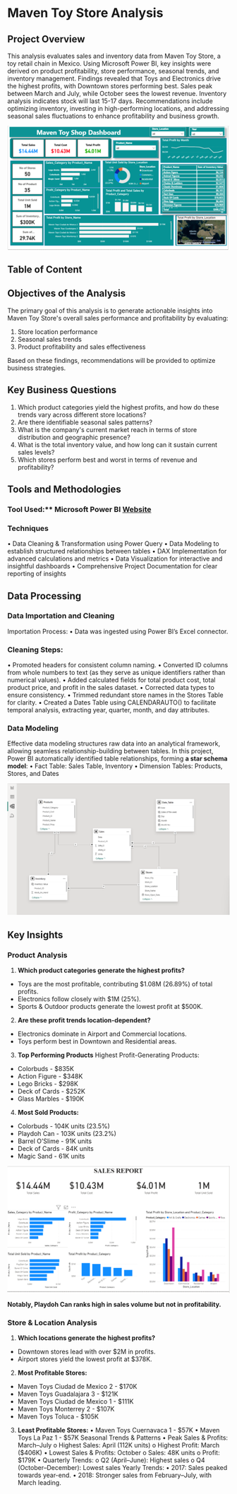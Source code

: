 # Maven Toy Store Analysis


## Project Overview
This analysis evaluates sales and inventory data from Maven Toy Store, a toy retail chain in Mexico. Using Microsoft Power BI, key insights were derived on product profitability, store performance, seasonal trends, and inventory management. Findings revealed that Toys and Electronics drive the highest profits, with Downtown stores performing best. Sales peak between March and July, while October sees the lowest revenue. Inventory analysis indicates stock will last 15-17 days. Recommendations include optimizing inventory, investing in high-performing locations, and addressing seasonal sales fluctuations to enhance profitability and business growth.


![image alt](https://github.com/JoshuaGee-bit/PowerBi-Project/blob/1b29b187cd14e1241c2516f5e2d9e514987511c5/Screenshot%202025-07-23%20195934.png)


## Table of Content


## Objectives of the Analysis 
The primary goal of this analysis is to generate actionable insights into Maven Toy Store's overall sales 
performance and profitability by evaluating: 
1. Store location performance 
2. Seasonal sales trends 
3. Product profitability and sales effectiveness
   
Based on these findings, recommendations will be provided to optimize business strategies.

## Key Business Questions 
1. Which product categories yield the highest profits, and how do these trends vary across different store locations? 
2. Are there identifiable seasonal sales patterns? 
3. What is the company's current market reach in terms of store distribution and geographic presence? 
4. What is the total inventory value, and how long can it sustain current sales levels? 
5. Which stores perform best and worst in terms of revenue and profitability?

## Tools and Methodologies 
### Tool Used:** **Microsoft Power BI**  [Website](https://www.microsoft.com/en-us/power-platform/products/power-bi)

### Techniques 
• Data Cleaning & Transformation using Power Query 
• Data Modeling to establish structured relationships between tables 
• DAX Implementation for advanced calculations and metrics 
• Data Visualization for interactive and insightful dashboards 
• Comprehensive Project Documentation for clear reporting of insights

## Data Processing 

### Data Importation and Cleaning 

Importation Process: 
• Data was ingested using Power BI’s Excel connector. 

### Cleaning Steps: 
• Promoted headers for consistent column naming. 
• Converted ID columns from whole numbers to text (as they serve as unique identifiers rather than numerical values). 
• Added calculated fields for total product cost, total product price, and profit in the sales dataset. 
• Corrected data types to ensure consistency. 
• Trimmed redundant store names in the Stores Table for clarity. 
• Created a Dates Table using CALENDARAUTO() to facilitate temporal analysis, extracting year, quarter, month, and day attributes. 

### Data Modeling 
Effective data modeling structures raw data into an analytical framework, allowing seamless relationship-building between tables. In this project, Power BI automatically identified table relationships, forming **a star schema model**: 
• Fact Table: Sales Table, Inventory 
• Dimension Tables: Products, Stores, and Dates

![Image_alt](https://github.com/JoshuaGee-bit/PowerBi-Project/blob/c43bb5ebd2b670b4b0d33c55d342c3cdec1a92e3/Screenshot%202025-07-23%20195857.png)

## Key Insights 


### Product Analysis 
1. **Which product categories generate the highest profits?**
- Toys are the most profitable, contributing $1.08M (26.89%) of total profits. 
- Electronics follow closely with $1M (25%). 
- Sports & Outdoor products generate the lowest profit at $500K.
  
2. **Are these profit trends location-dependent?** 
- Electronics dominate in Airport and Commercial locations. 
- Toys perform best in Downtown and Residential areas.
  
3. **Top Performing Products**
Highest Profit-Generating Products: 
- Colorbuds - $835K 
- Action Figure - $348K 
- Lego Bricks - $298K 
- Deck of Cards - $252K 
- Glass Marbles - $190K

4. **Most Sold Products:**
- Colorbuds - 104K units (23.5%)
- Playdoh Can - 103K units (23.2%) 
- Barrel O’Slime - 91K units 
- Deck of Cards - 84K units 
- Magic Sand - 61K units

![image_alt](https://github.com/JoshuaGee-bit/PowerBi-Project/blob/f2ac1aff42bb03560d172a84c73c08acbf905394/Screenshot%202025-07-23%20195952.png)
   
**Notably, Playdoh Can ranks high in sales volume but not in profitability.**

### Store & Location Analysis 
1. **Which locations generate the highest profits?**
- Downtown stores lead with over $2M in profits. 
- Airport stores yield the lowest profit at $378K. 
2. **Most Profitable Stores:** 
- Maven Toys Ciudad de Mexico 2 - $170K 
- Maven Toys Guadalajara 3 - $121K 
- Maven Toys Ciudad de Mexico 1 - $111K 
- Maven Toys Monterrey 2 - $107K 
- Maven Toys Toluca - $105K 
3. **Least Profitable Stores:**
• Maven Toys Cuernavaca 1 - $57K 
• Maven Toys La Paz 1 - $57K 
Seasonal Trends & Patterns 
• Peak Sales & Profits: March–July 
o Highest Sales: April (112K units) 
o Highest Profit: March ($406K) 
• Lowest Sales & Profits: October 
o Sales: 48K units 
o Profit: $179K 
• Quarterly Trends: 
o Q2 (April–June): Highest sales 
o Q4 (October–December): Lowest sales 
Yearly Trends: 
• 2017: Sales peaked towards year-end. 
• 2018: Stronger sales from February–July, with March leading.
